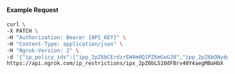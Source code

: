 <!-- Code generated for API Clients. DO NOT EDIT. -->

#### Example Request

```bash
curl \
-X PATCH \
-H "Authorization: Bearer {API_KEY}" \
-H "Content-Type: application/json" \
-H "Ngrok-Version: 2" \
-d '{"ip_policy_ids":["ipp_2pZ6bCErdzrEW4m0QJPZ6mGoGJ0","ipp_2pZ6bONydg3jQ7jLBPMSdJiCeEZ"]}' \
https://api.ngrok.com/ip_restrictions/ipx_2pZ6bLS1OdFBrv40Y4aegMBaHbX
```
